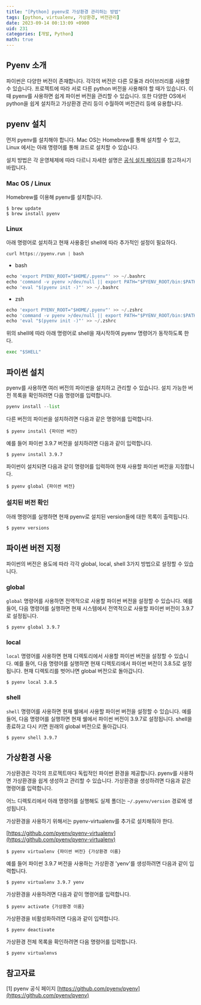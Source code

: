 ```yaml
---
title: "[Python] pyenv로 가상환경 관리하는 방법"
tags: [python, virtualenv, 가상환경, 버전관리]
date: 2023-09-14 00:13:09 +0900
uid: 231
categories: [개발, Python]
math: true
---
```


## Pyenv 소개

파이썬은 다양한 버전이 존재합니다. 각각의 버전은 다른 모듈과 라이브러리를 사용할 수 있습니다. 프로젝트에 따라 서로 다른 python 버전을 사용해야 할 때가 있습니다. 이때 pyenv를 사용하면 쉽게 파이썬 버전을 관리할 수 있습니다. 또한 다양한 OS에서 python을 쉽게 설치하고 가상환경 관리 등이 수월하여 버전관리 등에 유용합니다. 

## pyenv 설치

먼저 pyenv를 설치해야 합니다. Mac OS는 Homebrew를 통해 설치할 수 있고, Linux 에서는 아래 명령어를 통해 코드로 설치할 수 있습니다.

설치 방법은 각 운영체제에 따라 다르니 자세한 설명은 [공식 설치 페이지](https://github.com/pyenv/pyenv)를 참고하시기 바랍니다.

### Mac OS / Linux

Homebrew를 이용해 pyenv를 설치합니다.

```
$ brew update
$ brew install pyenv
```

### Linux

아래 명령어로 설치하고 현재 사용중인 shell에 따라 추가적인 설정이 필요하다.

```python
curl https://pyenv.run | bash
```

- bash

```python
echo 'export PYENV_ROOT="$HOME/.pyenv"' >> ~/.bashrc
echo 'command -v pyenv >/dev/null || export PATH="$PYENV_ROOT/bin:$PATH"' >> ~/.bashrc
echo 'eval "$(pyenv init -)"' >> ~/.bashrc
```

- zsh

```python
echo 'export PYENV_ROOT="$HOME/.pyenv"' >> ~/.zshrc
echo 'command -v pyenv >/dev/null || export PATH="$PYENV_ROOT/bin:$PATH"' >> ~/.zshrc
echo 'eval "$(pyenv init -)"' >> ~/.zshrc
```

위의 shell에 따라 아래 명령어로 shell을 재시작하여 pyenv 명령어가 동작하도록 한다.

```python
exec "$SHELL"
```

## 파이썬 설치

pyenv를 사용하면 여러 버전의 파이썬을 설치하고 관리할 수 있습니다. 설치 가능한 버전 목록을 확인하려면 다음 명령어를 입력합니다.

```python
pyenv install --list
```

 다른 버전의 파이썬을 설치하려면 다음과 같은 명령어를 입력합니다.

```
$ pyenv install {파이썬 버전}
```

예를 들어 파이썬 3.9.7 버전을 설치하려면 다음과 같이 입력합니다.

```
$ pyenv install 3.9.7
```

파이썬이 설치되면 다음과 같이 명령어를 입력하여 현재 사용할 파이썬 버전을 지정합니다.

```
$ pyenv global {파이썬 버전}
```

### 설치된 버전 확인

아래 명령어를 실행하면 현재 pyenv로 설치된 version들에 대한 목록이 출력됩니다.

```python
$ pyenv versions
```

## 파이썬 버전 지정

파이썬의 버전은 용도에 따라 각각 global, local, shell 3가지 방법으로 설정할 수 있습니다. 

### global

`global` 명령어를 사용하면 전역적으로 사용할 파이썬 버전을 설정할 수 있습니다. 예를 들어, 다음 명령어를 실행하면 현재 시스템에서 전역적으로 사용할 파이썬 버전이 3.9.7로 설정됩니다.

```
$ pyenv global 3.9.7
```

### local

`local` 명령어를 사용하면 현재 디렉토리에서 사용할 파이썬 버전을 설정할 수 있습니다. 예를 들어, 다음 명령어를 실행하면 현재 디렉토리에서 파이썬 버전이 3.8.5로 설정됩니다. 현재 디렉토리를 벗어나면 global 버전으로 돌아갑니다.

```
$ pyenv local 3.8.5
```

### shell

`shell` 명령어를 사용하면 현재 쉘에서 사용할 파이썬 버전을 설정할 수 있습니다. 예를 들어, 다음 명령어를 실행하면 현재 쉘에서 파이썬 버전이 3.9.7로 설정됩니다. shell을 종료하고 다시 키면 원래의 global 버전으로 돌아갑니다.

```
$ pyenv shell 3.9.7
```

## 가상환경 사용

가상환경은 각각의 프로젝트마다 독립적인 파이썬 환경을 제공합니다. pyenv를 사용하면 가상환경을 쉽게 생성하고 관리할 수 있습니다. 가상환경을 생성하려면 다음과 같은 명령어를 입력합니다.

어느 디렉토리에서 아래 명령어를 실행해도 실제 폴더는 `~/.pyenv/version` 경로에 생성됩니다.

가상환경을 사용하기 위해서는 pyenv-virtualenv를 추가로 설치해줘야 한다.

[https://github.com/pyenv/pyenv-virtualenv](https://github.com/pyenv/pyenv-virtualenv)

```
$ pyenv virtualenv {파이썬 버전} {가상환경 이름}
```

예를 들어 파이썬 3.9.7 버전을 사용하는 가상환경 'yenv'를 생성하려면 다음과 같이 입력합니다.

```
$ pyenv virtualenv 3.9.7 yenv
```

가상환경을 사용하려면 다음과 같이 명령어를 입력합니다.

```
$ pyenv activate {가상환경 이름}
```

가상환경을 비활성화하려면 다음과 같이 입력합니다.

```
$ pyenv deactivate
```

가상환경 전체 목록을 확인하려면 다음 명령어를 입력합니다.

```python
$ pyenv virtualenvs
```

## 참고자료

[1] pyenv 공식 페이지 [https://github.com/pyenv/pyenv](https://github.com/pyenv/pyenv)